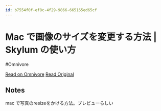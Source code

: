 ```yaml
---
id: b7554f0f-ef8c-4f29-9866-665165ed65cf
---
```


# Mac で画像のサイズを変更する方法 | Skylum の使い方
#Omnivore

[Read on Omnivore](https://omnivore.app/me/mac-skylum-1908dfc373f)
[Read Original](https://skylum.com/jp/how-to/how-to-resize-an-image-on-mac)

## Notes

mac で写真のresizeをかける方法。プレビューらしい

